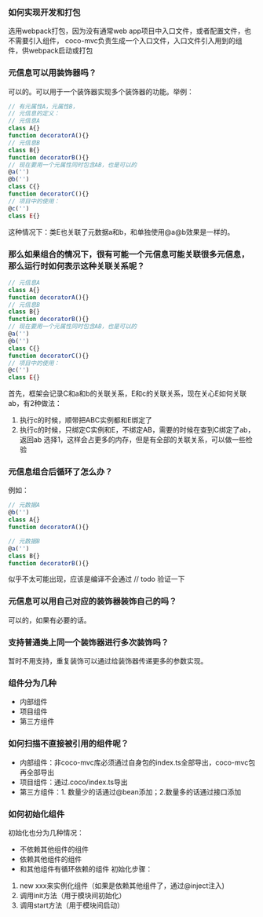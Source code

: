 ### 如何实现开发和打包
选用webpack打包，因为没有通常web app项目中入口文件，或者配置文件，也不需要引入组件，
coco-mvc负责生成一个入口文件，入口文件引入用到的组件，供webpack启动或打包

### 元信息可以用装饰器吗？
可以的。可以用于一个装饰器实现多个装饰器的功能。举例：
```javascript
// 有元属性A，元属性B，
// 元信息的定义：
// 元信息A
class A{}
function decoratorA(){}
// 元信息B
class B{}
function decoratorB(){}
// 现在要用一个元属性同时包含AB，也是可以的
@a('')
@b('')
class C{}
function decoratorC(){}
// 项目中的使用：
@c('')
class E{}
```
这种情况下：类E也关联了元数据a和b，和单独使用@a@b效果是一样的。

### 那么如果组合的情况下，很有可能一个元信息可能关联很多元信息，那么运行时如何表示这种关联关系呢？
````javascript
// 元信息A
class A{}
function decoratorA(){}
// 元信息B
class B{}
function decoratorB(){}
// 现在要用一个元属性同时包含AB，也是可以的
@a('')
@b('')
class C{}
function decoratorC(){}
// 项目中的使用：
@c('')
class E{}
````
首先，框架会记录C和a和b的关联关系，E和c的关联关系，现在关心E如何关联ab，有2种做法：
1. 执行c的时候，顺带把ABC实例都和E绑定了
2. 执行c的时候，只绑定C实例和E，不绑定AB，需要的时候在查到C绑定了ab，返回ab
   选择1，这样会占更多的内存，但是有全部的关联关系，可以做一些检验

### 元信息组合后循环了怎么办？
例如：
```javascript
// 元数据A
@b('')
class A{}
function decoratorA(){}

// 元数据B
@a('')
class B{}
function decoratorB(){}
```
似乎不太可能出现，应该是编译不会通过  // todo 验证一下

### 元信息可以用自己对应的装饰器装饰自己的吗？
可以的，如果有必要的话。

### 支持普通类上同一个装饰器进行多次装饰吗？
暂时不用支持，重复装饰可以通过给装饰器传递更多的参数实现。

### 组件分为几种
* 内部组件
* 项目组件
* 第三方组件

### 如何扫描不直接被引用的组件呢？
* 内部组件：非coco-mvc库必须通过自身包的index.ts全部导出，coco-mvc包再全部导出
* 项目组件：通过.coco/index.ts导出
* 第三方组件：1. 数量少的话通过@bean添加；2.数量多的话通过接口添加

### 如何初始化组件
初始化也分为几种情况：
* 不依赖其他组件的组件
* 依赖其他组件的组件
* 和其他组件有循环依赖的组件
初始化步骤：
1. new xxx来实例化组件（如果是依赖其他组件了，通过@inject注入)
2. 调用init方法（用于模块间初始化）
3. 调用start方法（用于模块间启动）